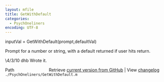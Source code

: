 ```yaml
---
layout: mfile
title: GetWithDefault
categories:
  - PsychOneliners
encoding: UTF-8
---
```


inputVal = GetWithDefault(prompt,defaultVal)

Prompt for a number or string, with a default returned if user
hits return.

\4/3/10  dhb  Wrote it.


<div class="code_header" style="text-align:right;">
  <span style="float:left;">Path&nbsp;&nbsp;</span> <span class="counter">Retrieve <a href=
  "https://raw.github.com/Psychtoolbox-3/Psychtoolbox-3/beta/./PsychOneliners/GetWithDefault.m">current version from GitHub</a> | View <a href=
  "https://github.com/Psychtoolbox-3/Psychtoolbox-3/commits/beta/./PsychOneliners/GetWithDefault.m">changelog</a></span>
</div>
<div class="code">
  <code>./PsychOneliners/GetWithDefault.m</code>
</div>
